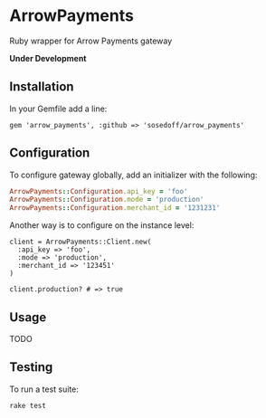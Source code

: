 # ArrowPayments

Ruby wrapper for Arrow Payments gateway

**Under Development**

## Installation

In your Gemfile add a line:

```
gem 'arrow_payments', :github => 'sosedoff/arrow_payments'
```

## Configuration

To configure gateway globally, add an initializer with the following:

```ruby
ArrowPayments::Configuration.api_key = 'foo'
ArrowPayments::Configuration.mode = 'production'
ArrowPayments::Configuration.merchant_id = '1231231'
```

Another way is to configure on the instance level:

```
client = ArrowPayments::Client.new(
  :api_key => 'foo', 
  :mode => 'production',
  :merchant_id => '123451'
)

client.production? # => true
```

## Usage

TODO

## Testing

To run a test suite:

```
rake test
```